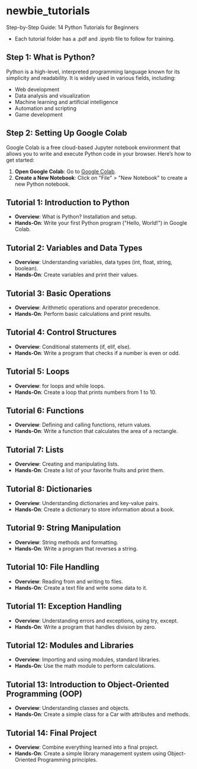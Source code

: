 # newbie_tutorials
Step-by-Step Guide: 14 Python Tutorials for Beginners
- Each tutorial folder has a .pdf and .ipynb file to follow for training.

## Step 1: What is Python?
Python is a high-level, interpreted programming language known for its simplicity and readability. It is widely used in various fields, including:
- Web development
- Data analysis and visualization
- Machine learning and artificial intelligence
- Automation and scripting
- Game development

## Step 2: Setting Up Google Colab
Google Colab is a free cloud-based Jupyter notebook environment that allows you to write and execute Python code in your browser. Here’s how to get started:
1. **Open Google Colab**: Go to [Google Colab](https://colab.research.google.com/).
2. **Create a New Notebook**: Click on "File" > "New Notebook" to create a new Python notebook.

## Tutorial 1: Introduction to Python
- **Overview**: What is Python? Installation and setup.
- **Hands-On**: Write your first Python program ("Hello, World!") in Google Colab.

## Tutorial 2: Variables and Data Types
- **Overview**: Understanding variables, data types (int, float, string, boolean).
- **Hands-On**: Create variables and print their values.

## Tutorial 3: Basic Operations
- **Overview**: Arithmetic operations and operator precedence.
- **Hands-On**: Perform basic calculations and print results.

## Tutorial 4: Control Structures
- **Overview**: Conditional statements (if, elif, else).
- **Hands-On**: Write a program that checks if a number is even or odd.

## Tutorial 5: Loops
- **Overview**: for loops and while loops.
- **Hands-On**: Create a loop that prints numbers from 1 to 10.

## Tutorial 6: Functions
- **Overview**: Defining and calling functions, return values.
- **Hands-On**: Write a function that calculates the area of a rectangle.

## Tutorial 7: Lists
- **Overview**: Creating and manipulating lists.
- **Hands-On**: Create a list of your favorite fruits and print them.

## Tutorial 8: Dictionaries
- **Overview**: Understanding dictionaries and key-value pairs.
- **Hands-On**: Create a dictionary to store information about a book.

## Tutorial 9: String Manipulation
- **Overview**: String methods and formatting.
- **Hands-On**: Write a program that reverses a string.

## Tutorial 10: File Handling
- **Overview**: Reading from and writing to files.
- **Hands-On**: Create a text file and write some data to it.

## Tutorial 11: Exception Handling
- **Overview**: Understanding errors and exceptions, using try, except.
- **Hands-On**: Write a program that handles division by zero.

## Tutorial 12: Modules and Libraries
- **Overview**: Importing and using modules, standard libraries.
- **Hands-On**: Use the math module to perform calculations.

## Tutorial 13: Introduction to Object-Oriented Programming (OOP)
- **Overview**: Understanding classes and objects.
- **Hands-On**: Create a simple class for a Car with attributes and methods.

## Tutorial 14: Final Project
- **Overview**: Combine everything learned into a final project.
- **Hands-On**: Create a simple library management system using Object-Oriented Programming principles.

